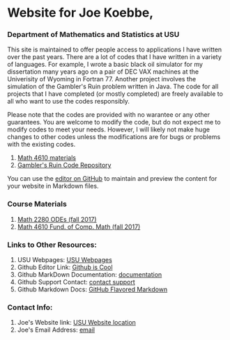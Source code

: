 # Website for Joe Koebbe,
### Department of Mathematics and Statistics at USU

This site is maintained to offer people access to applications I have written over the past years. There are a lot of codes that 
I have written in a variety of languages. For example, I wrote a basic black oil simulator for my dissertation many years ago on
a pair of DEC VAX machines at the Univerisity of Wyoming in Fortran 77. Another project involves the simulation of the Gambler's
Ruin problem written in Java. The code for all projects that I have completed (or mostly completed) are freely available to all
who want to use the codes responsibly.

Please note that the codes are provided with no warantee or any other guarantees. You are welcome to modify the code, but do not
expect me to modify codes to meet your needs. However, I will likely not make huge changes to other codes unless the
modifications are for bugs or problems with the existing codes.

1. [Math 4610 materials](https://github.com/jvkoebbe/Math4610/README)
2. [Gambler's Ruin Code Repository](https://github.com/jvkoebbe/gamblersruin)

You can use the [editor on GitHub](https://github.com/jvkoebbe/jvkoebbe.github.io/edit/master/README.md) to maintain and preview 
the content for your website in Markdown files.

### Course Materials

1. [Math 2280 ODEs (fall 2017)](http://www.math.usu.edu/~koebbe/teaching/courses/math2280/materials.html)
2. [Math 4610 Fund. of Comp. Math (fall 2017)](http://www.math.usu.edu/~koebbe/teaching/courses/math4610/materials.html)

### Links to Other Resources:

1. USU Webpages: [USU Webpages](http://www.usu.edu/)
2. Github Editor Link: [Github is Cool](https://guides.github.com/features/mastering-markdown/)
3. Github MarkDown Documentation: [documentation](https://help.github.com/categories/github-pages-basics/)
4. Github Support Contact: [contact support](https://github.com/contact)
5. Github Markdown Docs: [GitHub Flavored Markdown](https://guides.github.com/features/mastering-markdown/)

### Contact Info:

1. Joe's Website link: [USU Website location](http://www.math.usu.edu/~koebbe/)
2. Joe's Email Address: [email](mailto://joe.koebbe@usu.edu)
